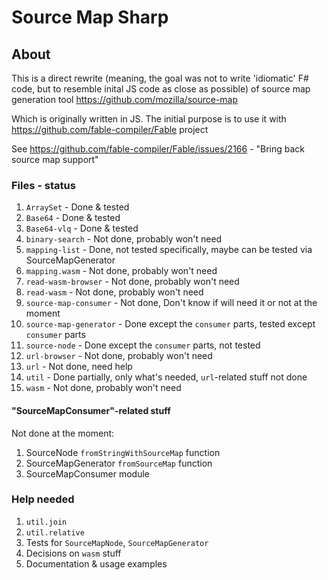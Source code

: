 # Source Map Sharp

## About

This is a direct rewrite (meaning, the goal was not to write 'idiomatic' F# code, but to resemble inital JS code as close as possible) of source map generation tool https://github.com/mozilla/source-map

Which is originally written in JS. The initial purpose is to use it with https://github.com/fable-compiler/Fable project


See https://github.com/fable-compiler/Fable/issues/2166 - "Bring back source map support"
### Files - status

1. `ArraySet` - Done & tested
2. `Base64` - Done & tested
3. `Base64-vlq` - Done & tested
4. `binary-search` - Not done, probably won't need
5. `mapping-list` - Done, not tested specifically, maybe can be tested via SourceMapGenerator
6. `mapping.wasm` - Not done, probably won't need
7. `read-wasm-browser` - Not done, probably won't need
8. `read-wasm` - Not done, probably won't need
9. `source-map-consumer` - Not done, Don't know if will need it or not at the moment
10. `source-map-generator` - Done except the `consumer` parts, tested except `consumer` parts
11. `source-node` - Done except the `consumer` parts, not tested
12. `url-browser` - Not done, probably won't need
13. `url` - Not done, need help
14. `util` - Done partially, only what's needed, `url`-related stuff not done
15. `wasm` - Not done, probably won't need

#### "SourceMapConsumer"-related stuff

Not done at the moment: 

1. SourceNode `fromStringWithSourceMap` function
2. SourceMapGenerator `fromSourceMap` function
3. SourceMapConsumer module


### Help needed

1. `util.join`
2. `util.relative`
3. Tests for `SourceMapNode`, `SourceMapGenerator`
4. Decisions on `wasm` stuff
5. Documentation & usage examples
